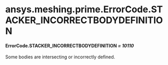 # ansys.meshing.prime.ErrorCode.STACKER_INCORRECTBODYDEFINITION

<a id="ansys.meshing.prime.ErrorCode.STACKER_INCORRECTBODYDEFINITION"></a>

#### ErrorCode.STACKER_INCORRECTBODYDEFINITION *= 10110*

Some bodies are intersecting or incorrectly defined.

<!-- !! processed by numpydoc !! -->
